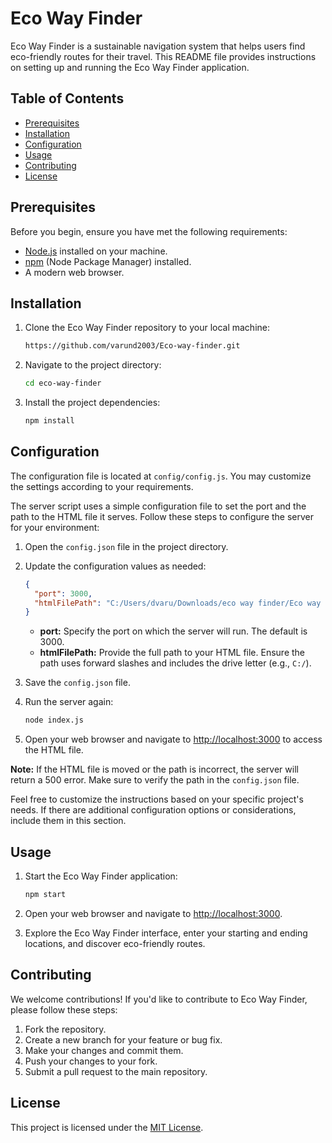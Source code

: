 # Eco Way Finder

Eco Way Finder is a sustainable navigation system that helps users find eco-friendly routes for their travel. This README file provides instructions on setting up and running the Eco Way Finder application.

## Table of Contents

- [Prerequisites](#prerequisites)
- [Installation](#installation)
- [Configuration](#configuration)
- [Usage](#usage)
- [Contributing](#contributing)
- [License](#license)

## Prerequisites

Before you begin, ensure you have met the following requirements:

- [Node.js](https://nodejs.org/) installed on your machine.
- [npm](https://www.npmjs.com/) (Node Package Manager) installed.
- A modern web browser.

## Installation

1. Clone the Eco Way Finder repository to your local machine:

   ```bash
   https://github.com/varund2003/Eco-way-finder.git
   ```

2. Navigate to the project directory:

   ```bash
   cd eco-way-finder
   ```

3. Install the project dependencies:

   ```bash
   npm install
   ```

## Configuration

The configuration file is located at `config/config.js`. You may customize the settings according to your requirements.

The server script uses a simple configuration file to set the port and the path to the HTML file it serves. Follow these steps to configure the server for your environment:

1. Open the `config.json` file in the project directory.

2. Update the configuration values as needed:

   ```json
   {
     "port": 3000,
     "htmlFilePath": "C:/Users/dvaru/Downloads/eco way finder/Eco way finder.html"
   }
   ```

   - **port:** Specify the port on which the server will run. The default is 3000.
   - **htmlFilePath:** Provide the full path to your HTML file. Ensure the path uses forward slashes and includes the drive letter (e.g., `C:/`).

3. Save the `config.json` file.

4. Run the server again:

   ```bash
   node index.js
   ```

5. Open your web browser and navigate to [http://localhost:3000](http://localhost:3000) to access the HTML file.

**Note:** If the HTML file is moved or the path is incorrect, the server will return a 500 error. Make sure to verify the path in the `config.json` file.

Feel free to customize the instructions based on your specific project's needs. If there are additional configuration options or considerations, include them in this section.

## Usage

1. Start the Eco Way Finder application:

   ```bash
   npm start
   ```

2. Open your web browser and navigate to [http://localhost:3000](http://localhost:3000).

3. Explore the Eco Way Finder interface, enter your starting and ending locations, and discover eco-friendly routes.

## Contributing

We welcome contributions! If you'd like to contribute to Eco Way Finder, please follow these steps:

1. Fork the repository.
2. Create a new branch for your feature or bug fix.
3. Make your changes and commit them.
4. Push your changes to your fork.
5. Submit a pull request to the main repository.

## License

This project is licensed under the [MIT License](LICENSE).



